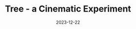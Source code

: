 ---
id: tree
title: Tree - a Cinematic Experiment
img: film/tree.jpg
imgalt: A blurd Christmas tree in the baground with the text \"Tree - a Cinematic Experiment\"
date: 2023-12-22
watchlink: https://youtu.be/oYH1xbHy8dU
---